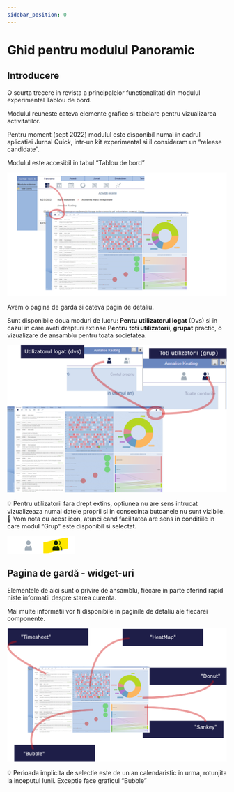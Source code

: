 ```yaml
---
sidebar_position: 0
---
```


# Ghid pentru modulul Panoramic

## Introducere

O scurta trecere in revista a principalelor functionalitati din modulul experimental Tablou de bord.

Modulul reuneste cateva elemente grafice si tabelare pentru vizualizarea activitatilor.

Pentru moment (sept 2022) modulul este disponibil numai in cadrul aplicatiei Jurnal Quick, intr-un kit experimental si il consideram un “release candidate”.

Modulul este accesibil in tabul “Tablou de bord”

![panorama.png](Ghid%20pentru%20modulul%20Panoramic%20c19cdb04c3584e0eb4af6560ae6704b6/panorama.png)

Avem o pagina de garda si cateva pagin de detaliu.

Sunt disponibile doua moduri de lucru: **Pentu utilizatorul logat** (Dvs) si in cazul in care aveti drepturi extinse **Pentru toti utilizatorii, grupat** practic, o vizualizare de ansamblu pentru toata societatea.

![users.png](Ghid%20pentru%20modulul%20Panoramic%20c19cdb04c3584e0eb4af6560ae6704b6/users.png)

<aside>
💡 Pentru utilizatorii fara drept extins, optiunea nu are sens intrucat vizualizeaza numai datele proprii si in consecinta  butoanele nu sunt vizibile.

</aside>

<aside>
👥  Vom nota cu acest icon, atunci cand facilitatea are sens in conditiile in care modul “Grup” este disponibil si selectat.

![Untitled](Ghid%20pentru%20modulul%20Panoramic%20c19cdb04c3584e0eb4af6560ae6704b6/Untitled.png)

</aside>

## Pagina de gardă  - widget-uri

Elementele de aici sunt o privire de ansamblu, fiecare in parte oferind rapid niste informatii despre starea curenta.

Mai multe informatii vor fi disponibile in paginile de detaliu ale fiecarei componente.

![areas.png](Ghid%20pentru%20modulul%20Panoramic%20c19cdb04c3584e0eb4af6560ae6704b6/areas.png)

<aside>
💡 Perioada implicita de selectie este de un an calendaristic in urma, rotunjita la inceputul lunii.  Exceptie face graficul “Bubble”

</aside>

